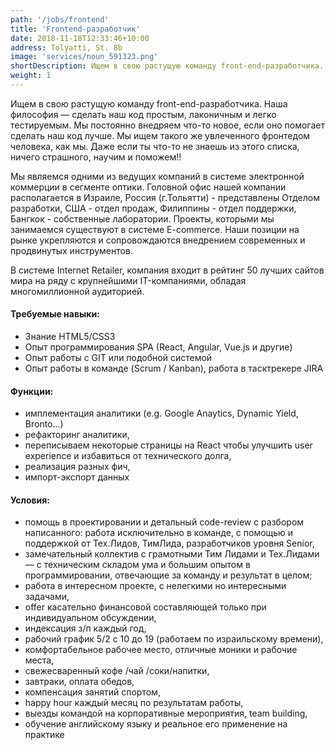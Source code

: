 ```yaml
---
path: '/jobs/frontend'
title: 'Frontend-разработчик'
date: 2018-11-18T12:33:46+10:00
address: Tolyatti, St. 8b
image: 'services/noun_591323.png'
shortDescription: Ищем в свою растущую команду front-end-разработчика.
weight: 1
---
```


Ищем в свою растущую команду front-end-разработчика. Наша философия — сделать наш код простым, лаконичным и легко тестируемым. Мы постоянно внедряем что-то новое, если оно помогает сделать наш код лучше. Мы ищем такого же увлеченного фронтедом человека, как мы. Даже если ты что-то не знаешь из этого списка, ничего страшного, научим и поможем!!

Мы являемся одними из ведущих компаний в системе электронной коммерции в cегменте оптики. Головной офис нашей компании располагается в Израиле, Россия (г.Тольятти) - представлены Отделом разработки, США - отдел продаж, Филиппины - отдел поддержки, Бангкок - собственные лаборатории. Проекты, которыми мы занимаемся существуют в системе E-commerce. Наши позиции на рынке укрепляются и сопровождаются внедрением современных и продвинутых инструментов.

В системе Internet Retailer, компания входит в рейтинг 50 лучших сайтов мира на ряду с крупнейшими IT-компаниями, обладая многомиллионной аудиторией.

#### Требуемые навыки:

- Знание HTML5/CSS3
- Опыт программирования SPA (React, Angular, Vue.js и другие)
- Опыт работы с GIT или подобной системой
- Опыт работы в команде (Scrum / Kanban), работа в тасктрекере JIRA

#### Функции:

- имплементация аналитики (e.g. Google Anaytics, Dynamic Yield, Bronto...)
- рефакторинг аналитики,
- переписываем некоторые страницы на React чтобы улучшить user experience и избавиться от технического долга,
- реализация разных фич,
- импорт-экспорт данных

#### Условия:

- помощь в проектировании и детальный code-review с разбором написанного: работа исключительно в команде, с помощью и поддержкой от Тех.Лидов, ТимЛида, разработчиков уровня Senior,
- замечательный коллектив с грамотными Тим Лидами и Тех.Лидами — с техническим складом ума и большим опытом в программировании, отвечающие за команду и результат в целом;
- работа в интересном проекте, с нелегкими но интересными задачами,
- offer касательно финансовой составляющей только при индивидуальном обсуждении,
- индексация з/п каждый год,
- рабочий график 5/2 с 10 до 19 (работаем по израильскому времени),
- комфортабельное рабочее место, отличные моники и рабочие места,
- свежесваренный кофе /чай /соки/напитки,
- завтраки, оплата обедов,
- компенсация занятий спортом,
- happy hour каждый месяц по результатам работы,
- выезды командой на корпоративные мероприятия, team building,
- обучение английскому языку и реальное его применение на практике
